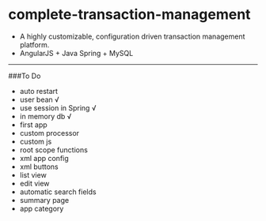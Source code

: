 # complete-transaction-management
* A highly customizable, configuration driven transaction management platform.
* AngularJS + Java Spring + MySQL

---

###To Do
* auto restart
* user bean √
* use session in Spring √
* in memory db √
* first app
* custom processor
* custom js
* root scope functions
* xml app config
* xml buttons
* list view
* edit view
* automatic search fields
* summary page
* app category
